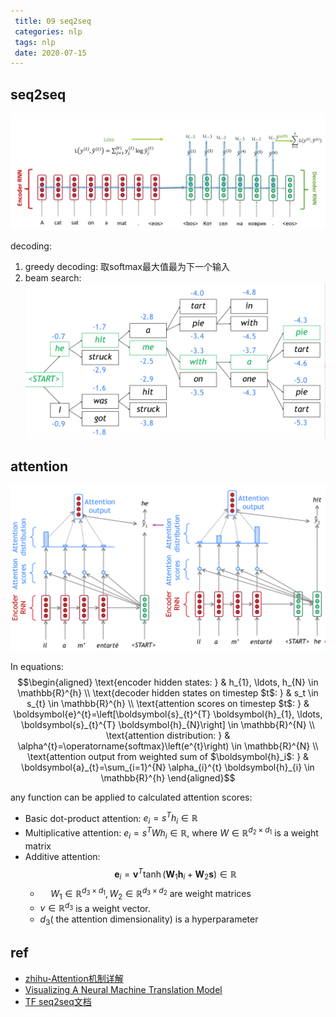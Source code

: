 ```yaml
---
 title: 09 seq2seq
 categories: nlp
 tags: nlp
 date: 2020-07-15
---
```


## seq2seq

![seq2seq](imgs/seq2seq1.png)

decoding:
1. greedy decoding: 取softmax最大值最为下一个输入
2. beam search:
    ![beam search](imgs/beam_search.png)

## attention

![attention](imgs/attention3.png)

In equations:
$$\begin{aligned} 
\text{encoder hidden states:  } &  h_{1}, \ldots, h_{N} \in \mathbb{R}^{h} \\
\text{decoder hidden states on timestep $t$:  } &  s_t \in s_{t} \in \mathbb{R}^{h}    \\
\text{attention scores on timestep $t$:  } &  \boldsymbol{e}^{t}=\left[\boldsymbol{s}_{t}^{T} \boldsymbol{h}_{1}, \ldots, \boldsymbol{s}_{t}^{T} \boldsymbol{h}_{N}\right] \in \mathbb{R}^{N}     \\
\text{attention distribution:  } & \alpha^{t}=\operatorname{softmax}\left(e^{t}\right) \in \mathbb{R}^{N}   \\
\text{attention output from weighted sum of $\boldsymbol{h}_i$:  } & \boldsymbol{a}_{t}=\sum_{i=1}^{N} \alpha_{i}^{t} \boldsymbol{h}_{i} \in \mathbb{R}^{h}
\end{aligned}$$

any function can be applied to calculated attention scores:
- Basic dot-product attention: $e_{i}=s^{T} h_{i} \in \mathbb{R}$
- Multiplicative attention: $e_{i}=s^{T} W h_{i} \in \mathbb{R}$, where $W \in \mathbb{R}^{d_{2} \times d_{1}}$ is a weight matrix
- Additive attention:
$$\boldsymbol{e}_{i}=\boldsymbol{v}^{T} \tanh \left(\boldsymbol{W}_{1} \boldsymbol{h}_{i}+\boldsymbol{W}_{2} \boldsymbol{s}\right) \in \mathbb{R}$$
    - $\quad W_{1} \in \mathbb{R}^{d_{3} \times d_{1}}, W_{2} \in \mathbb{R}^{d_{3} \times d_{2}}$ are weight matrices 
    - $v \in \mathbb{R}^{d_{3}}$ is a weight vector.
    - $d_{3}($ the attention dimensionality) is a hyperparameter



## ref

- [zhihu-Attention机制详解](https://zhuanlan.zhihu.com/p/47063917)
- [Visualizing A Neural Machine Translation Model](https://jalammar.github.io/visualizing-neural-machine-translation-mechanics-of-seq2seq-models-with-attention/)
- [TF seq2seq文档](https://google.github.io/seq2seq/)